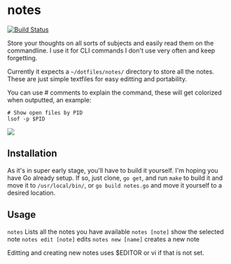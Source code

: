 # notes

[![Build Status](https://travis-ci.org/bittersweet/notes.svg)](https://travis-ci.org/bittersweet/notes)

Store your thoughts on all sorts of subjects and easily read them on the
commandline. I use it for CLI commands I don't use very often and keep
forgetting.

Currently it expects a `~/dotfiles/notes/` directory to store all the notes.
These are just simple textfiles for easy editting and portability.

You can use # comments to explain the command, these will get colorized when
outputted, an example:

```
# Show open files by PID
lsof -p $PID
```

![](http://img.springe.st/1._tmux_2014-12-11_11-23-42.png)

## Installation

As it's in super early stage, you'll have to build it yourself. I'm hoping you
have Go already setup. If so, just clone, `go get`, and run `make` to build it
and move it to `/usr/local/bin/`, or `go build notes.go` and move it yourself to
a desired location.

## Usage

`notes` Lists all the notes you have available
`notes [note]` show the selected note
`notes edit [note]` edits
`notes new [name]` creates a new note

Editting and creating new notes uses $EDITOR or vi if that is not set.

